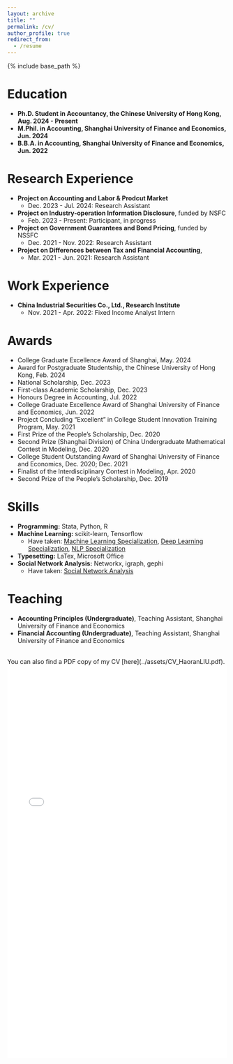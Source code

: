 ```yaml
---
layout: archive
title: ""
permalink: /cv/
author_profile: true
redirect_from:
  - /resume
---
```


{% include base_path %}



Education
======
* **Ph.D. Student in Accountancy, the Chinese University of Hong Kong, Aug. 2024 - Present**
* **M.Phil. in Accounting, Shanghai University of Finance and Economics, Jun. 2024**
* **B.B.A. in Accounting, Shanghai University of Finance and Economics, Jun. 2022**

Research Experience
======
* **Project on Accounting and Labor & Prodcut Market**
  * Dec. 2023 - Jul. 2024: Research Assistant
* **Project on Industry-operation Information Disclosure**, funded by NSFC
  * Feb. 2023 - Present: Participant, in progress
* **Project on Government Guarantees and Bond Pricing**, funded by NSSFC
  * Dec. 2021 - Nov. 2022: Research Assistant
* **Project on Differences between Tax and Financial Accounting**, 
  * Mar. 2021 - Jun. 2021: Research Assistant

Work Experience
======
* **China Industrial Securities Co., Ltd., Research Institute**
  * Nov. 2021 - Apr. 2022: Fixed Income Analyst Intern


Awards
======
* College Graduate Excellence Award of Shanghai, May. 2024
* Award for Postgraduate Studentship, the Chinese University of Hong Kong, Feb. 2024
* National Scholarship, Dec. 2023
* First-class Academic Scholarship, Dec. 2023
* Honours Degree in Accounting, Jul. 2022
* College Graduate Excellence Award of Shanghai University of Finance and Economics, Jun. 2022
* Project Concluding “Excellent” in College Student Innovation Training Program, May. 2021
* First Prize of the People’s Scholarship, Dec. 2020
* Second Prize (Shanghai Division) of China Undergraduate Mathematical Contest in Modeling, Dec. 2020
* College Student Outstanding Award of Shanghai University of Finance and Economics, Dec. 2020; Dec. 2021
* Finalist of the Interdisciplinary Contest in Modeling, Apr. 2020
* Second Prize of the People’s Scholarship, Dec. 2019

Skills
======
* **Programming:** Stata, Python, R
* **Machine Learning:** scikit-learn, Tensorflow
  * Have taken: [Machine  Learning Specialization](https://coursera.org/verify/specialization/EADMTL4DNUAA), [Deep Learning Specialization](https://coursera.org/verify/specialization/PG3KKWFFEGGC), [NLP Specialization](https://coursera.org/verify/specialization/PHYZU37G4FJZ)
* **Typesetting:** LaTex, Microsoft Office
* **Social Network Analysis:** Networkx, igraph, gephi
  * Have taken: [Social Network Analysis](https://coursera.org/verify/7XNJ9BHKVTNN)

<!--
Publications
======
  <ul>{% for post in site.publications reversed %}
    {% include archive-single-cv.html %}
  {% endfor %}</ul>
-->

<!--
Talks
======
  <ul>{% for post in site.talks reversed %}
    {% include archive-single-talk-cv.html  %}
  {% endfor %}</ul>
-->

Teaching
======
* **Accounting Principles (Undergraduate)**, Teaching Assistant, Shanghai University of Finance and Economics
* **Financial Accounting (Undergraduate)**, Teaching Assistant, Shanghai University of Finance and Economics

<!--
Service and leadership
======
* Currently signed in to 43 different slack teams
-->

<br/>
You can also find a PDF copy of my CV [here](../assets/CV_HaoranLIU.pdf). 
<iframe src="/assets/CV_HaoranLIU.pdf" width="100%" height="900" frameborder="no" border="0" marginwidth="0" marginheight="0"></iframe>
